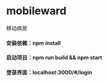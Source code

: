 # mobileward
移动病房
#### 安装依赖：npm install 
#### 启动项目：npm run build && npm start 
#### 登录界面：localhost:3000/#/login